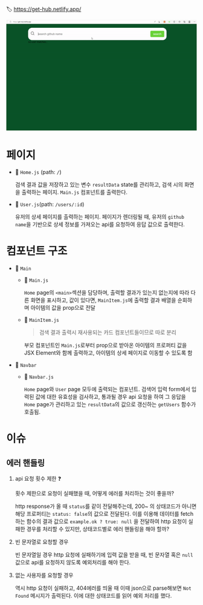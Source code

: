 🏷 https://get-hub.netlify.app/

![gethub-asset](assets/gethub-asset.gif)



# 페이지

- 📄 `Home.js` (path: `/`)

  검색 결과 값을 저장하고 있는 변수 `resultData` state를 관리하고, 검색 시의 화면을 출력하는 페이지. `Main.js` 컴포넌트를 출력한다.

- 📄 `User.js`(path: `/users/:id`)

  유저의 상세 페이지를 출력하는 페이지. 페이지가 렌더링될 때, 유저의 `github name`을 기반으로 상세 정보를 가져오는 api를 요청하여 응답 값으로 출력한다.



# 컴포넌트 구조

- 📁 `Main`

  - 🧩 `Main.js`

    `Home` page의 `<main>`섹션을 담당하며, 출력할 결과가 있는지 없는지에 따라 다른 화면을 표시하고, 값이 있다면, `MainItem.js`에 출력할 결과 배열을 순회하며 아이템의 값을 prop으로 전달

  - 🧩 `MainItem.js`

    > 검색 결과 출력시 재사용되는 카드 컴포넌트들이므로 따로 분리

    부모 컴포넌트인 `Main.js`로부터 prop으로 받아온 아이템의 프로퍼티 값을 JSX Element와 함께 출력하고, 아이템의 상세 페이지로 이동할 수 있도록 함

- 📁 `Navbar`

  - 🧩 `Navbar.js`

    `Home` page와 `User` page 모두에 출력되는 컴포넌트. 검색어 입력 form에서 입력된 값에 대한 유효성을 검사하고, 통과될 경우 api 요청을 하여 그 응답을 `Home` page가 관리하고 있는 `resultData`의 값으로 갱신하는 `getUsers` 함수가 호출됨.



# 이슈

## 에러 핸들링

1. api 요청 횟수 제한 ❓

   횟수 제한으로 요청이 실패했을 때, 어떻게 에러를 처리하는 것이 좋을까?

   http response가 올 때 `status`를 같이 전달해주는데, 200~ 의 상태코드가 아니면 해당 프로퍼티는 `status: false`의 값으로 전달된다. 이를 이용해 데이터를 fetch하는 함수의 결과 값으로 `example.ok ? true: null` 을 전달하여 http 요청이 실패한 경우를 처리할 수 있지만, 상태코드별로 에러 핸들링을 해야 할까?

2. 빈 문자열로 요청할 경우

   빈 문자열일 경우 http 요청에 실패하기에 입력 값을 받을 때, 빈 문자열 혹은 `null` 값으로 api를 요청하지 않도록 예외처리를 해야 한다.

3. 없는 사용자를 요청할 경우

   역시 http 요청이 실패하고, 404에러를 띄울 때 이때 json으로 parse해보면 `Not Found` 메시지가 출력된다. 이에 대한 상태코드를 읽어 예외 처리를 했다.
